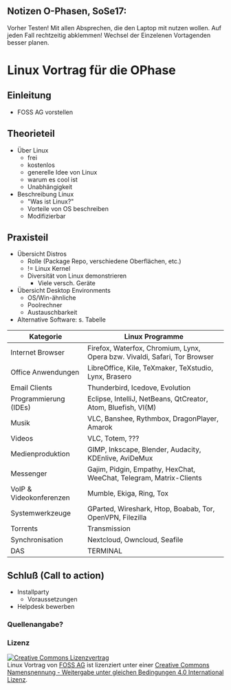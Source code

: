 ## Notizen O-Phasen, SoSe17:

Vorher Testen!
Mit allen Absprechen, die den Laptop mit nutzen wollen. Auf jeden Fall rechtzeitig abklemmen!
Wechsel der Einzelenen Vortagenden besser planen.



# Linux Vortrag für die OPhase
## Einleitung  
* FOSS AG vorstellen

## Theorieteil
* Über Linux
    * frei
    * kostenlos
    * generelle Idee von Linux
    * warum es cool ist
    * Unabhängigkeit
* Beschreibung Linux
    * "Was ist Linux?"
    * Vorteile von OS beschreiben
    * Modifizierbar
  
## Praxisteil
* Übersicht Distros
    * Rolle (Package Repo, verschiedene Oberflächen, etc.)
    * != Linux Kernel
    * Diversität von Linux demonstrieren
        * Viele versch. Geräte
* Übersicht Desktop Environments
    * OS/Win-ähnliche   
    * Poolrechner  
    * Austauschbarkeit  
* Alternative Software: s. Tabelle  

| Kategorie | Linux Programme |
| --------- | --------------- |
| Internet Browser | Firefox, Waterfox, Chromium, Lynx, Opera bzw. Vivaldi, Safari, Tor Browser |
| Office Anwendungen | LibreOffice, Kile, TeXmaker, TeXstudio, Lynx, Brasero |
| Email Clients | Thunderbird, Icedove, Evolution |
| Programmierung (IDEs) | Eclipse, IntelliJ, NetBeans, QtCreator, Atom, Bluefish, VI(M) |
| Musik | VLC, Banshee, Rythmbox, DragonPlayer, Amarok |
| Videos | VLC, Totem, ??? |
| Medienproduktion | GIMP, Inkscape, Blender, Audacity, KDEnlive, AviDeMux |
| Messenger | Gajim, Pidgin, Empathy, HexChat, WeeChat, Telegram, Matrix-Clients |
| VoIP & Videokonferenzen | Mumble, Ekiga, Ring, Tox |
| Systemwerkzeuge | GParted, Wireshark, Htop, Boabab, Tor, OpenVPN, Filezilla |
| Torrents | Transmission |
| Synchronisation | Nextcloud, Owncloud, Seafile |
| DAS | TERMINAL |

## Schluß (Call to action)
* Installparty
    * Voraussetzungen
* Helpdesk bewerben

### Quellenangabe?

### Lizenz
<a rel="license" href="http://creativecommons.org/licenses/by-sa/4.0/"><img alt="Creative Commons Lizenzvertrag" style="border-width:0" src="https://i.creativecommons.org/l/by-sa/4.0/88x31.png" /></a><br /><span xmlns:dct="http://purl.org/dc/terms/" property="dct:title">Linux Vortrag</span> von <a xmlns:cc="http://creativecommons.org/ns#" href="http://foss-ag.de" property="cc:attributionName" rel="cc:attributionURL">FOSS AG</a> ist lizenziert unter einer <a rel="license" href="http://creativecommons.org/licenses/by-sa/4.0/">Creative Commons Namensnennung - Weitergabe unter gleichen Bedingungen 4.0 International Lizenz</a>.

